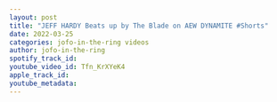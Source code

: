 ```yaml
---
layout: post
title: "JEFF HARDY Beats up by The Blade on AEW DYNAMITE #Shorts"
date: 2022-03-25
categories: jofo-in-the-ring videos
author: jofo-in-the-ring
spotify_track_id: 
youtube_video_id: Tfn_KrXYeK4
apple_track_id: 
youtube_metadata: 
---
```

